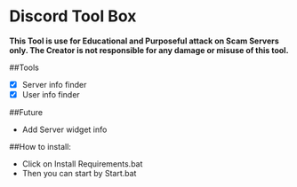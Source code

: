 # Discord Tool Box
**This Tool is use for Educational and Purposeful attack on Scam Servers only. The Creator is not responsible for any damage or misuse of this tool.**

##Tools
- [x] Server info finder
- [x] User info finder

##Future
- Add Server widget info

##How to install:
- Click on Install Requirements.bat
- Then you can start by Start.bat
